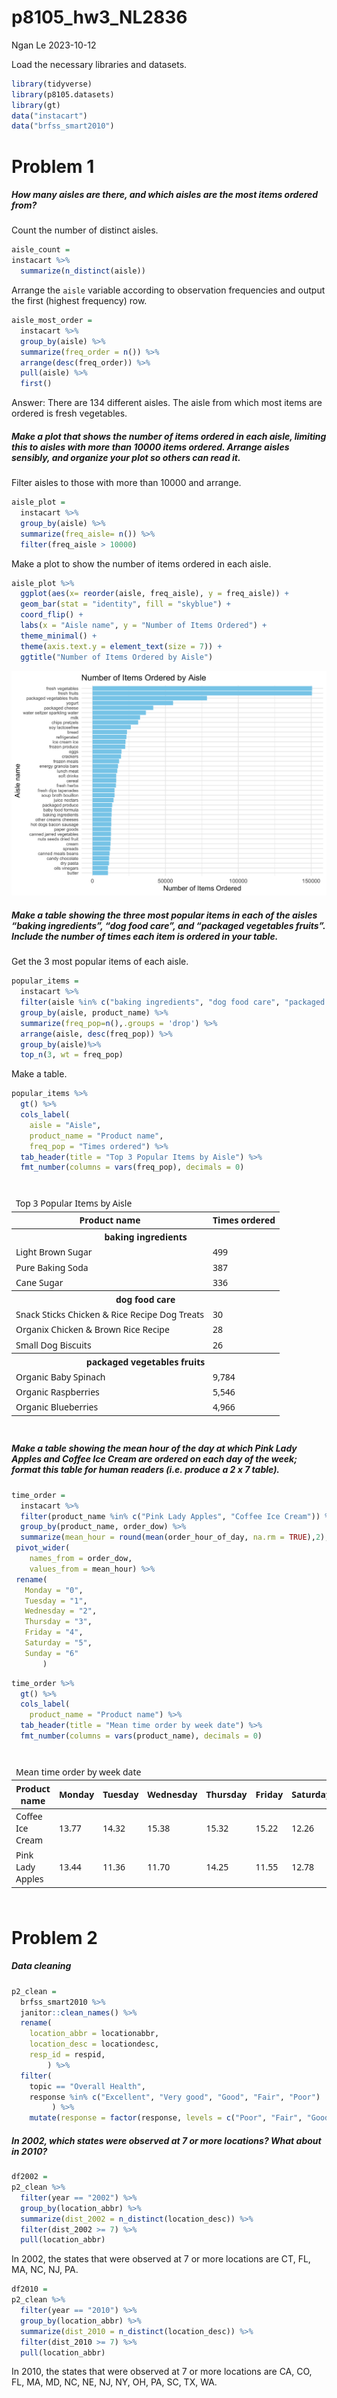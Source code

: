 p8105_hw3_NL2836
================
Ngan Le
2023-10-12

Load the necessary libraries and datasets.

``` r
library(tidyverse)
library(p8105.datasets)
library(gt)
data("instacart")
data("brfss_smart2010")
```

# Problem 1

##### How many aisles are there, and which aisles are the most items ordered from?

Count the number of distinct aisles.

``` r
aisle_count = 
instacart %>% 
  summarize(n_distinct(aisle))
```

Arrange the `aisle` variable according to observation frequencies and
output the first (highest frequency) row.

``` r
aisle_most_order =
  instacart %>% 
  group_by(aisle) %>% 
  summarize(freq_order = n()) %>% 
  arrange(desc(freq_order)) %>% 
  pull(aisle) %>% 
  first()
```

Answer: There are 134 different aisles. The aisle from which most items
are ordered is fresh vegetables.

##### Make a plot that shows the number of items ordered in each aisle, limiting this to aisles with more than 10000 items ordered. Arrange aisles sensibly, and organize your plot so others can read it.

Filter aisles to those with more than 10000 and arrange.

``` r
aisle_plot =
  instacart %>% 
  group_by(aisle) %>% 
  summarize(freq_aisle= n()) %>%
  filter(freq_aisle > 10000)
```

Make a plot to show the number of items ordered in each aisle.

``` r
aisle_plot %>% 
  ggplot(aes(x= reorder(aisle, freq_aisle), y = freq_aisle)) + 
  geom_bar(stat = "identity", fill = "skyblue") + 
  coord_flip() +
  labs(x = "Aisle name", y = "Number of Items Ordered") +
  theme_minimal() +
  theme(axis.text.y = element_text(size = 7)) +
  ggtitle("Number of Items Ordered by Aisle")
```

![](HW3_files/figure-gfm/unnamed-chunk-1-1.png)<!-- -->

##### Make a table showing the three most popular items in each of the aisles “baking ingredients”, “dog food care”, and “packaged vegetables fruits”. Include the number of times each item is ordered in your table.

Get the 3 most popular items of each aisle.

``` r
popular_items =
  instacart %>% 
  filter(aisle %in% c("baking ingredients", "dog food care", "packaged vegetables fruits")) %>% 
  group_by(aisle, product_name) %>% 
  summarize(freq_pop=n(),.groups = 'drop') %>% 
  arrange(aisle, desc(freq_pop)) %>% 
  group_by(aisle)%>%
  top_n(3, wt = freq_pop)
```

Make a table.

``` r
popular_items %>%
  gt() %>%
  cols_label(
    aisle = "Aisle",
    product_name = "Product name",
    freq_pop = "Times ordered") %>% 
  tab_header(title = "Top 3 Popular Items by Aisle") %>%
  fmt_number(columns = vars(freq_pop), decimals = 0) 
```

<div id="ugufhwracu" style="padding-left:0px;padding-right:0px;padding-top:10px;padding-bottom:10px;overflow-x:auto;overflow-y:auto;width:auto;height:auto;">
<style>#ugufhwracu table {
  font-family: system-ui, 'Segoe UI', Roboto, Helvetica, Arial, sans-serif, 'Apple Color Emoji', 'Segoe UI Emoji', 'Segoe UI Symbol', 'Noto Color Emoji';
  -webkit-font-smoothing: antialiased;
  -moz-osx-font-smoothing: grayscale;
}
&#10;#ugufhwracu thead, #ugufhwracu tbody, #ugufhwracu tfoot, #ugufhwracu tr, #ugufhwracu td, #ugufhwracu th {
  border-style: none;
}
&#10;#ugufhwracu p {
  margin: 0;
  padding: 0;
}
&#10;#ugufhwracu .gt_table {
  display: table;
  border-collapse: collapse;
  line-height: normal;
  margin-left: auto;
  margin-right: auto;
  color: #333333;
  font-size: 16px;
  font-weight: normal;
  font-style: normal;
  background-color: #FFFFFF;
  width: auto;
  border-top-style: solid;
  border-top-width: 2px;
  border-top-color: #A8A8A8;
  border-right-style: none;
  border-right-width: 2px;
  border-right-color: #D3D3D3;
  border-bottom-style: solid;
  border-bottom-width: 2px;
  border-bottom-color: #A8A8A8;
  border-left-style: none;
  border-left-width: 2px;
  border-left-color: #D3D3D3;
}
&#10;#ugufhwracu .gt_caption {
  padding-top: 4px;
  padding-bottom: 4px;
}
&#10;#ugufhwracu .gt_title {
  color: #333333;
  font-size: 125%;
  font-weight: initial;
  padding-top: 4px;
  padding-bottom: 4px;
  padding-left: 5px;
  padding-right: 5px;
  border-bottom-color: #FFFFFF;
  border-bottom-width: 0;
}
&#10;#ugufhwracu .gt_subtitle {
  color: #333333;
  font-size: 85%;
  font-weight: initial;
  padding-top: 3px;
  padding-bottom: 5px;
  padding-left: 5px;
  padding-right: 5px;
  border-top-color: #FFFFFF;
  border-top-width: 0;
}
&#10;#ugufhwracu .gt_heading {
  background-color: #FFFFFF;
  text-align: center;
  border-bottom-color: #FFFFFF;
  border-left-style: none;
  border-left-width: 1px;
  border-left-color: #D3D3D3;
  border-right-style: none;
  border-right-width: 1px;
  border-right-color: #D3D3D3;
}
&#10;#ugufhwracu .gt_bottom_border {
  border-bottom-style: solid;
  border-bottom-width: 2px;
  border-bottom-color: #D3D3D3;
}
&#10;#ugufhwracu .gt_col_headings {
  border-top-style: solid;
  border-top-width: 2px;
  border-top-color: #D3D3D3;
  border-bottom-style: solid;
  border-bottom-width: 2px;
  border-bottom-color: #D3D3D3;
  border-left-style: none;
  border-left-width: 1px;
  border-left-color: #D3D3D3;
  border-right-style: none;
  border-right-width: 1px;
  border-right-color: #D3D3D3;
}
&#10;#ugufhwracu .gt_col_heading {
  color: #333333;
  background-color: #FFFFFF;
  font-size: 100%;
  font-weight: normal;
  text-transform: inherit;
  border-left-style: none;
  border-left-width: 1px;
  border-left-color: #D3D3D3;
  border-right-style: none;
  border-right-width: 1px;
  border-right-color: #D3D3D3;
  vertical-align: bottom;
  padding-top: 5px;
  padding-bottom: 6px;
  padding-left: 5px;
  padding-right: 5px;
  overflow-x: hidden;
}
&#10;#ugufhwracu .gt_column_spanner_outer {
  color: #333333;
  background-color: #FFFFFF;
  font-size: 100%;
  font-weight: normal;
  text-transform: inherit;
  padding-top: 0;
  padding-bottom: 0;
  padding-left: 4px;
  padding-right: 4px;
}
&#10;#ugufhwracu .gt_column_spanner_outer:first-child {
  padding-left: 0;
}
&#10;#ugufhwracu .gt_column_spanner_outer:last-child {
  padding-right: 0;
}
&#10;#ugufhwracu .gt_column_spanner {
  border-bottom-style: solid;
  border-bottom-width: 2px;
  border-bottom-color: #D3D3D3;
  vertical-align: bottom;
  padding-top: 5px;
  padding-bottom: 5px;
  overflow-x: hidden;
  display: inline-block;
  width: 100%;
}
&#10;#ugufhwracu .gt_spanner_row {
  border-bottom-style: hidden;
}
&#10;#ugufhwracu .gt_group_heading {
  padding-top: 8px;
  padding-bottom: 8px;
  padding-left: 5px;
  padding-right: 5px;
  color: #333333;
  background-color: #FFFFFF;
  font-size: 100%;
  font-weight: initial;
  text-transform: inherit;
  border-top-style: solid;
  border-top-width: 2px;
  border-top-color: #D3D3D3;
  border-bottom-style: solid;
  border-bottom-width: 2px;
  border-bottom-color: #D3D3D3;
  border-left-style: none;
  border-left-width: 1px;
  border-left-color: #D3D3D3;
  border-right-style: none;
  border-right-width: 1px;
  border-right-color: #D3D3D3;
  vertical-align: middle;
  text-align: left;
}
&#10;#ugufhwracu .gt_empty_group_heading {
  padding: 0.5px;
  color: #333333;
  background-color: #FFFFFF;
  font-size: 100%;
  font-weight: initial;
  border-top-style: solid;
  border-top-width: 2px;
  border-top-color: #D3D3D3;
  border-bottom-style: solid;
  border-bottom-width: 2px;
  border-bottom-color: #D3D3D3;
  vertical-align: middle;
}
&#10;#ugufhwracu .gt_from_md > :first-child {
  margin-top: 0;
}
&#10;#ugufhwracu .gt_from_md > :last-child {
  margin-bottom: 0;
}
&#10;#ugufhwracu .gt_row {
  padding-top: 8px;
  padding-bottom: 8px;
  padding-left: 5px;
  padding-right: 5px;
  margin: 10px;
  border-top-style: solid;
  border-top-width: 1px;
  border-top-color: #D3D3D3;
  border-left-style: none;
  border-left-width: 1px;
  border-left-color: #D3D3D3;
  border-right-style: none;
  border-right-width: 1px;
  border-right-color: #D3D3D3;
  vertical-align: middle;
  overflow-x: hidden;
}
&#10;#ugufhwracu .gt_stub {
  color: #333333;
  background-color: #FFFFFF;
  font-size: 100%;
  font-weight: initial;
  text-transform: inherit;
  border-right-style: solid;
  border-right-width: 2px;
  border-right-color: #D3D3D3;
  padding-left: 5px;
  padding-right: 5px;
}
&#10;#ugufhwracu .gt_stub_row_group {
  color: #333333;
  background-color: #FFFFFF;
  font-size: 100%;
  font-weight: initial;
  text-transform: inherit;
  border-right-style: solid;
  border-right-width: 2px;
  border-right-color: #D3D3D3;
  padding-left: 5px;
  padding-right: 5px;
  vertical-align: top;
}
&#10;#ugufhwracu .gt_row_group_first td {
  border-top-width: 2px;
}
&#10;#ugufhwracu .gt_row_group_first th {
  border-top-width: 2px;
}
&#10;#ugufhwracu .gt_summary_row {
  color: #333333;
  background-color: #FFFFFF;
  text-transform: inherit;
  padding-top: 8px;
  padding-bottom: 8px;
  padding-left: 5px;
  padding-right: 5px;
}
&#10;#ugufhwracu .gt_first_summary_row {
  border-top-style: solid;
  border-top-color: #D3D3D3;
}
&#10;#ugufhwracu .gt_first_summary_row.thick {
  border-top-width: 2px;
}
&#10;#ugufhwracu .gt_last_summary_row {
  padding-top: 8px;
  padding-bottom: 8px;
  padding-left: 5px;
  padding-right: 5px;
  border-bottom-style: solid;
  border-bottom-width: 2px;
  border-bottom-color: #D3D3D3;
}
&#10;#ugufhwracu .gt_grand_summary_row {
  color: #333333;
  background-color: #FFFFFF;
  text-transform: inherit;
  padding-top: 8px;
  padding-bottom: 8px;
  padding-left: 5px;
  padding-right: 5px;
}
&#10;#ugufhwracu .gt_first_grand_summary_row {
  padding-top: 8px;
  padding-bottom: 8px;
  padding-left: 5px;
  padding-right: 5px;
  border-top-style: double;
  border-top-width: 6px;
  border-top-color: #D3D3D3;
}
&#10;#ugufhwracu .gt_last_grand_summary_row_top {
  padding-top: 8px;
  padding-bottom: 8px;
  padding-left: 5px;
  padding-right: 5px;
  border-bottom-style: double;
  border-bottom-width: 6px;
  border-bottom-color: #D3D3D3;
}
&#10;#ugufhwracu .gt_striped {
  background-color: rgba(128, 128, 128, 0.05);
}
&#10;#ugufhwracu .gt_table_body {
  border-top-style: solid;
  border-top-width: 2px;
  border-top-color: #D3D3D3;
  border-bottom-style: solid;
  border-bottom-width: 2px;
  border-bottom-color: #D3D3D3;
}
&#10;#ugufhwracu .gt_footnotes {
  color: #333333;
  background-color: #FFFFFF;
  border-bottom-style: none;
  border-bottom-width: 2px;
  border-bottom-color: #D3D3D3;
  border-left-style: none;
  border-left-width: 2px;
  border-left-color: #D3D3D3;
  border-right-style: none;
  border-right-width: 2px;
  border-right-color: #D3D3D3;
}
&#10;#ugufhwracu .gt_footnote {
  margin: 0px;
  font-size: 90%;
  padding-top: 4px;
  padding-bottom: 4px;
  padding-left: 5px;
  padding-right: 5px;
}
&#10;#ugufhwracu .gt_sourcenotes {
  color: #333333;
  background-color: #FFFFFF;
  border-bottom-style: none;
  border-bottom-width: 2px;
  border-bottom-color: #D3D3D3;
  border-left-style: none;
  border-left-width: 2px;
  border-left-color: #D3D3D3;
  border-right-style: none;
  border-right-width: 2px;
  border-right-color: #D3D3D3;
}
&#10;#ugufhwracu .gt_sourcenote {
  font-size: 90%;
  padding-top: 4px;
  padding-bottom: 4px;
  padding-left: 5px;
  padding-right: 5px;
}
&#10;#ugufhwracu .gt_left {
  text-align: left;
}
&#10;#ugufhwracu .gt_center {
  text-align: center;
}
&#10;#ugufhwracu .gt_right {
  text-align: right;
  font-variant-numeric: tabular-nums;
}
&#10;#ugufhwracu .gt_font_normal {
  font-weight: normal;
}
&#10;#ugufhwracu .gt_font_bold {
  font-weight: bold;
}
&#10;#ugufhwracu .gt_font_italic {
  font-style: italic;
}
&#10;#ugufhwracu .gt_super {
  font-size: 65%;
}
&#10;#ugufhwracu .gt_footnote_marks {
  font-size: 75%;
  vertical-align: 0.4em;
  position: initial;
}
&#10;#ugufhwracu .gt_asterisk {
  font-size: 100%;
  vertical-align: 0;
}
&#10;#ugufhwracu .gt_indent_1 {
  text-indent: 5px;
}
&#10;#ugufhwracu .gt_indent_2 {
  text-indent: 10px;
}
&#10;#ugufhwracu .gt_indent_3 {
  text-indent: 15px;
}
&#10;#ugufhwracu .gt_indent_4 {
  text-indent: 20px;
}
&#10;#ugufhwracu .gt_indent_5 {
  text-indent: 25px;
}
</style>
<table class="gt_table" data-quarto-disable-processing="false" data-quarto-bootstrap="false">
  <thead>
    <tr class="gt_heading">
      <td colspan="2" class="gt_heading gt_title gt_font_normal gt_bottom_border" style>Top 3 Popular Items by Aisle</td>
    </tr>
    &#10;    <tr class="gt_col_headings">
      <th class="gt_col_heading gt_columns_bottom_border gt_left" rowspan="1" colspan="1" scope="col" id="Product name">Product name</th>
      <th class="gt_col_heading gt_columns_bottom_border gt_right" rowspan="1" colspan="1" scope="col" id="Times ordered">Times ordered</th>
    </tr>
  </thead>
  <tbody class="gt_table_body">
    <tr class="gt_group_heading_row">
      <th colspan="2" class="gt_group_heading" scope="colgroup" id="baking ingredients">baking ingredients</th>
    </tr>
    <tr class="gt_row_group_first"><td headers="baking ingredients  product_name" class="gt_row gt_left">Light Brown Sugar</td>
<td headers="baking ingredients  freq_pop" class="gt_row gt_right">499</td></tr>
    <tr><td headers="baking ingredients  product_name" class="gt_row gt_left">Pure Baking Soda</td>
<td headers="baking ingredients  freq_pop" class="gt_row gt_right">387</td></tr>
    <tr><td headers="baking ingredients  product_name" class="gt_row gt_left">Cane Sugar</td>
<td headers="baking ingredients  freq_pop" class="gt_row gt_right">336</td></tr>
    <tr class="gt_group_heading_row">
      <th colspan="2" class="gt_group_heading" scope="colgroup" id="dog food care">dog food care</th>
    </tr>
    <tr class="gt_row_group_first"><td headers="dog food care  product_name" class="gt_row gt_left">Snack Sticks Chicken &amp; Rice Recipe Dog Treats</td>
<td headers="dog food care  freq_pop" class="gt_row gt_right">30</td></tr>
    <tr><td headers="dog food care  product_name" class="gt_row gt_left">Organix Chicken &amp; Brown Rice Recipe</td>
<td headers="dog food care  freq_pop" class="gt_row gt_right">28</td></tr>
    <tr><td headers="dog food care  product_name" class="gt_row gt_left">Small Dog Biscuits</td>
<td headers="dog food care  freq_pop" class="gt_row gt_right">26</td></tr>
    <tr class="gt_group_heading_row">
      <th colspan="2" class="gt_group_heading" scope="colgroup" id="packaged vegetables fruits">packaged vegetables fruits</th>
    </tr>
    <tr class="gt_row_group_first"><td headers="packaged vegetables fruits  product_name" class="gt_row gt_left">Organic Baby Spinach</td>
<td headers="packaged vegetables fruits  freq_pop" class="gt_row gt_right">9,784</td></tr>
    <tr><td headers="packaged vegetables fruits  product_name" class="gt_row gt_left">Organic Raspberries</td>
<td headers="packaged vegetables fruits  freq_pop" class="gt_row gt_right">5,546</td></tr>
    <tr><td headers="packaged vegetables fruits  product_name" class="gt_row gt_left">Organic Blueberries</td>
<td headers="packaged vegetables fruits  freq_pop" class="gt_row gt_right">4,966</td></tr>
  </tbody>
  &#10;  
</table>
</div>

##### Make a table showing the mean hour of the day at which Pink Lady Apples and Coffee Ice Cream are ordered on each day of the week; format this table for human readers (i.e. produce a 2 x 7 table).

``` r
time_order =
  instacart %>% 
  filter(product_name %in% c("Pink Lady Apples", "Coffee Ice Cream")) %>%
  group_by(product_name, order_dow) %>% 
  summarize(mean_hour = round(mean(order_hour_of_day, na.rm = TRUE),2), .groups = 'drop') %>% 
 pivot_wider(
    names_from = order_dow,
    values_from = mean_hour) %>% 
 rename(
   Monday = "0", 
   Tuesday = "1", 
   Wednesday = "2", 
   Thursday = "3", 
   Friday = "4", 
   Saturday = "5", 
   Sunday = "6"
       )
```

``` r
time_order %>%
  gt() %>%
  cols_label(
    product_name = "Product name") %>% 
  tab_header(title = "Mean time order by week date") %>%
  fmt_number(columns = vars(product_name), decimals = 0) 
```

<div id="iqxinfkljn" style="padding-left:0px;padding-right:0px;padding-top:10px;padding-bottom:10px;overflow-x:auto;overflow-y:auto;width:auto;height:auto;">
<style>#iqxinfkljn table {
  font-family: system-ui, 'Segoe UI', Roboto, Helvetica, Arial, sans-serif, 'Apple Color Emoji', 'Segoe UI Emoji', 'Segoe UI Symbol', 'Noto Color Emoji';
  -webkit-font-smoothing: antialiased;
  -moz-osx-font-smoothing: grayscale;
}
&#10;#iqxinfkljn thead, #iqxinfkljn tbody, #iqxinfkljn tfoot, #iqxinfkljn tr, #iqxinfkljn td, #iqxinfkljn th {
  border-style: none;
}
&#10;#iqxinfkljn p {
  margin: 0;
  padding: 0;
}
&#10;#iqxinfkljn .gt_table {
  display: table;
  border-collapse: collapse;
  line-height: normal;
  margin-left: auto;
  margin-right: auto;
  color: #333333;
  font-size: 16px;
  font-weight: normal;
  font-style: normal;
  background-color: #FFFFFF;
  width: auto;
  border-top-style: solid;
  border-top-width: 2px;
  border-top-color: #A8A8A8;
  border-right-style: none;
  border-right-width: 2px;
  border-right-color: #D3D3D3;
  border-bottom-style: solid;
  border-bottom-width: 2px;
  border-bottom-color: #A8A8A8;
  border-left-style: none;
  border-left-width: 2px;
  border-left-color: #D3D3D3;
}
&#10;#iqxinfkljn .gt_caption {
  padding-top: 4px;
  padding-bottom: 4px;
}
&#10;#iqxinfkljn .gt_title {
  color: #333333;
  font-size: 125%;
  font-weight: initial;
  padding-top: 4px;
  padding-bottom: 4px;
  padding-left: 5px;
  padding-right: 5px;
  border-bottom-color: #FFFFFF;
  border-bottom-width: 0;
}
&#10;#iqxinfkljn .gt_subtitle {
  color: #333333;
  font-size: 85%;
  font-weight: initial;
  padding-top: 3px;
  padding-bottom: 5px;
  padding-left: 5px;
  padding-right: 5px;
  border-top-color: #FFFFFF;
  border-top-width: 0;
}
&#10;#iqxinfkljn .gt_heading {
  background-color: #FFFFFF;
  text-align: center;
  border-bottom-color: #FFFFFF;
  border-left-style: none;
  border-left-width: 1px;
  border-left-color: #D3D3D3;
  border-right-style: none;
  border-right-width: 1px;
  border-right-color: #D3D3D3;
}
&#10;#iqxinfkljn .gt_bottom_border {
  border-bottom-style: solid;
  border-bottom-width: 2px;
  border-bottom-color: #D3D3D3;
}
&#10;#iqxinfkljn .gt_col_headings {
  border-top-style: solid;
  border-top-width: 2px;
  border-top-color: #D3D3D3;
  border-bottom-style: solid;
  border-bottom-width: 2px;
  border-bottom-color: #D3D3D3;
  border-left-style: none;
  border-left-width: 1px;
  border-left-color: #D3D3D3;
  border-right-style: none;
  border-right-width: 1px;
  border-right-color: #D3D3D3;
}
&#10;#iqxinfkljn .gt_col_heading {
  color: #333333;
  background-color: #FFFFFF;
  font-size: 100%;
  font-weight: normal;
  text-transform: inherit;
  border-left-style: none;
  border-left-width: 1px;
  border-left-color: #D3D3D3;
  border-right-style: none;
  border-right-width: 1px;
  border-right-color: #D3D3D3;
  vertical-align: bottom;
  padding-top: 5px;
  padding-bottom: 6px;
  padding-left: 5px;
  padding-right: 5px;
  overflow-x: hidden;
}
&#10;#iqxinfkljn .gt_column_spanner_outer {
  color: #333333;
  background-color: #FFFFFF;
  font-size: 100%;
  font-weight: normal;
  text-transform: inherit;
  padding-top: 0;
  padding-bottom: 0;
  padding-left: 4px;
  padding-right: 4px;
}
&#10;#iqxinfkljn .gt_column_spanner_outer:first-child {
  padding-left: 0;
}
&#10;#iqxinfkljn .gt_column_spanner_outer:last-child {
  padding-right: 0;
}
&#10;#iqxinfkljn .gt_column_spanner {
  border-bottom-style: solid;
  border-bottom-width: 2px;
  border-bottom-color: #D3D3D3;
  vertical-align: bottom;
  padding-top: 5px;
  padding-bottom: 5px;
  overflow-x: hidden;
  display: inline-block;
  width: 100%;
}
&#10;#iqxinfkljn .gt_spanner_row {
  border-bottom-style: hidden;
}
&#10;#iqxinfkljn .gt_group_heading {
  padding-top: 8px;
  padding-bottom: 8px;
  padding-left: 5px;
  padding-right: 5px;
  color: #333333;
  background-color: #FFFFFF;
  font-size: 100%;
  font-weight: initial;
  text-transform: inherit;
  border-top-style: solid;
  border-top-width: 2px;
  border-top-color: #D3D3D3;
  border-bottom-style: solid;
  border-bottom-width: 2px;
  border-bottom-color: #D3D3D3;
  border-left-style: none;
  border-left-width: 1px;
  border-left-color: #D3D3D3;
  border-right-style: none;
  border-right-width: 1px;
  border-right-color: #D3D3D3;
  vertical-align: middle;
  text-align: left;
}
&#10;#iqxinfkljn .gt_empty_group_heading {
  padding: 0.5px;
  color: #333333;
  background-color: #FFFFFF;
  font-size: 100%;
  font-weight: initial;
  border-top-style: solid;
  border-top-width: 2px;
  border-top-color: #D3D3D3;
  border-bottom-style: solid;
  border-bottom-width: 2px;
  border-bottom-color: #D3D3D3;
  vertical-align: middle;
}
&#10;#iqxinfkljn .gt_from_md > :first-child {
  margin-top: 0;
}
&#10;#iqxinfkljn .gt_from_md > :last-child {
  margin-bottom: 0;
}
&#10;#iqxinfkljn .gt_row {
  padding-top: 8px;
  padding-bottom: 8px;
  padding-left: 5px;
  padding-right: 5px;
  margin: 10px;
  border-top-style: solid;
  border-top-width: 1px;
  border-top-color: #D3D3D3;
  border-left-style: none;
  border-left-width: 1px;
  border-left-color: #D3D3D3;
  border-right-style: none;
  border-right-width: 1px;
  border-right-color: #D3D3D3;
  vertical-align: middle;
  overflow-x: hidden;
}
&#10;#iqxinfkljn .gt_stub {
  color: #333333;
  background-color: #FFFFFF;
  font-size: 100%;
  font-weight: initial;
  text-transform: inherit;
  border-right-style: solid;
  border-right-width: 2px;
  border-right-color: #D3D3D3;
  padding-left: 5px;
  padding-right: 5px;
}
&#10;#iqxinfkljn .gt_stub_row_group {
  color: #333333;
  background-color: #FFFFFF;
  font-size: 100%;
  font-weight: initial;
  text-transform: inherit;
  border-right-style: solid;
  border-right-width: 2px;
  border-right-color: #D3D3D3;
  padding-left: 5px;
  padding-right: 5px;
  vertical-align: top;
}
&#10;#iqxinfkljn .gt_row_group_first td {
  border-top-width: 2px;
}
&#10;#iqxinfkljn .gt_row_group_first th {
  border-top-width: 2px;
}
&#10;#iqxinfkljn .gt_summary_row {
  color: #333333;
  background-color: #FFFFFF;
  text-transform: inherit;
  padding-top: 8px;
  padding-bottom: 8px;
  padding-left: 5px;
  padding-right: 5px;
}
&#10;#iqxinfkljn .gt_first_summary_row {
  border-top-style: solid;
  border-top-color: #D3D3D3;
}
&#10;#iqxinfkljn .gt_first_summary_row.thick {
  border-top-width: 2px;
}
&#10;#iqxinfkljn .gt_last_summary_row {
  padding-top: 8px;
  padding-bottom: 8px;
  padding-left: 5px;
  padding-right: 5px;
  border-bottom-style: solid;
  border-bottom-width: 2px;
  border-bottom-color: #D3D3D3;
}
&#10;#iqxinfkljn .gt_grand_summary_row {
  color: #333333;
  background-color: #FFFFFF;
  text-transform: inherit;
  padding-top: 8px;
  padding-bottom: 8px;
  padding-left: 5px;
  padding-right: 5px;
}
&#10;#iqxinfkljn .gt_first_grand_summary_row {
  padding-top: 8px;
  padding-bottom: 8px;
  padding-left: 5px;
  padding-right: 5px;
  border-top-style: double;
  border-top-width: 6px;
  border-top-color: #D3D3D3;
}
&#10;#iqxinfkljn .gt_last_grand_summary_row_top {
  padding-top: 8px;
  padding-bottom: 8px;
  padding-left: 5px;
  padding-right: 5px;
  border-bottom-style: double;
  border-bottom-width: 6px;
  border-bottom-color: #D3D3D3;
}
&#10;#iqxinfkljn .gt_striped {
  background-color: rgba(128, 128, 128, 0.05);
}
&#10;#iqxinfkljn .gt_table_body {
  border-top-style: solid;
  border-top-width: 2px;
  border-top-color: #D3D3D3;
  border-bottom-style: solid;
  border-bottom-width: 2px;
  border-bottom-color: #D3D3D3;
}
&#10;#iqxinfkljn .gt_footnotes {
  color: #333333;
  background-color: #FFFFFF;
  border-bottom-style: none;
  border-bottom-width: 2px;
  border-bottom-color: #D3D3D3;
  border-left-style: none;
  border-left-width: 2px;
  border-left-color: #D3D3D3;
  border-right-style: none;
  border-right-width: 2px;
  border-right-color: #D3D3D3;
}
&#10;#iqxinfkljn .gt_footnote {
  margin: 0px;
  font-size: 90%;
  padding-top: 4px;
  padding-bottom: 4px;
  padding-left: 5px;
  padding-right: 5px;
}
&#10;#iqxinfkljn .gt_sourcenotes {
  color: #333333;
  background-color: #FFFFFF;
  border-bottom-style: none;
  border-bottom-width: 2px;
  border-bottom-color: #D3D3D3;
  border-left-style: none;
  border-left-width: 2px;
  border-left-color: #D3D3D3;
  border-right-style: none;
  border-right-width: 2px;
  border-right-color: #D3D3D3;
}
&#10;#iqxinfkljn .gt_sourcenote {
  font-size: 90%;
  padding-top: 4px;
  padding-bottom: 4px;
  padding-left: 5px;
  padding-right: 5px;
}
&#10;#iqxinfkljn .gt_left {
  text-align: left;
}
&#10;#iqxinfkljn .gt_center {
  text-align: center;
}
&#10;#iqxinfkljn .gt_right {
  text-align: right;
  font-variant-numeric: tabular-nums;
}
&#10;#iqxinfkljn .gt_font_normal {
  font-weight: normal;
}
&#10;#iqxinfkljn .gt_font_bold {
  font-weight: bold;
}
&#10;#iqxinfkljn .gt_font_italic {
  font-style: italic;
}
&#10;#iqxinfkljn .gt_super {
  font-size: 65%;
}
&#10;#iqxinfkljn .gt_footnote_marks {
  font-size: 75%;
  vertical-align: 0.4em;
  position: initial;
}
&#10;#iqxinfkljn .gt_asterisk {
  font-size: 100%;
  vertical-align: 0;
}
&#10;#iqxinfkljn .gt_indent_1 {
  text-indent: 5px;
}
&#10;#iqxinfkljn .gt_indent_2 {
  text-indent: 10px;
}
&#10;#iqxinfkljn .gt_indent_3 {
  text-indent: 15px;
}
&#10;#iqxinfkljn .gt_indent_4 {
  text-indent: 20px;
}
&#10;#iqxinfkljn .gt_indent_5 {
  text-indent: 25px;
}
</style>
<table class="gt_table" data-quarto-disable-processing="false" data-quarto-bootstrap="false">
  <thead>
    <tr class="gt_heading">
      <td colspan="8" class="gt_heading gt_title gt_font_normal gt_bottom_border" style>Mean time order by week date</td>
    </tr>
    &#10;    <tr class="gt_col_headings">
      <th class="gt_col_heading gt_columns_bottom_border gt_left" rowspan="1" colspan="1" scope="col" id="Product name">Product name</th>
      <th class="gt_col_heading gt_columns_bottom_border gt_right" rowspan="1" colspan="1" scope="col" id="Monday">Monday</th>
      <th class="gt_col_heading gt_columns_bottom_border gt_right" rowspan="1" colspan="1" scope="col" id="Tuesday">Tuesday</th>
      <th class="gt_col_heading gt_columns_bottom_border gt_right" rowspan="1" colspan="1" scope="col" id="Wednesday">Wednesday</th>
      <th class="gt_col_heading gt_columns_bottom_border gt_right" rowspan="1" colspan="1" scope="col" id="Thursday">Thursday</th>
      <th class="gt_col_heading gt_columns_bottom_border gt_right" rowspan="1" colspan="1" scope="col" id="Friday">Friday</th>
      <th class="gt_col_heading gt_columns_bottom_border gt_right" rowspan="1" colspan="1" scope="col" id="Saturday">Saturday</th>
      <th class="gt_col_heading gt_columns_bottom_border gt_right" rowspan="1" colspan="1" scope="col" id="Sunday">Sunday</th>
    </tr>
  </thead>
  <tbody class="gt_table_body">
    <tr><td headers="product_name" class="gt_row gt_left">Coffee Ice Cream</td>
<td headers="Monday" class="gt_row gt_right">13.77</td>
<td headers="Tuesday" class="gt_row gt_right">14.32</td>
<td headers="Wednesday" class="gt_row gt_right">15.38</td>
<td headers="Thursday" class="gt_row gt_right">15.32</td>
<td headers="Friday" class="gt_row gt_right">15.22</td>
<td headers="Saturday" class="gt_row gt_right">12.26</td>
<td headers="Sunday" class="gt_row gt_right">13.83</td></tr>
    <tr><td headers="product_name" class="gt_row gt_left">Pink Lady Apples</td>
<td headers="Monday" class="gt_row gt_right">13.44</td>
<td headers="Tuesday" class="gt_row gt_right">11.36</td>
<td headers="Wednesday" class="gt_row gt_right">11.70</td>
<td headers="Thursday" class="gt_row gt_right">14.25</td>
<td headers="Friday" class="gt_row gt_right">11.55</td>
<td headers="Saturday" class="gt_row gt_right">12.78</td>
<td headers="Sunday" class="gt_row gt_right">11.94</td></tr>
  </tbody>
  &#10;  
</table>
</div>

# Problem 2

##### Data cleaning

``` r
p2_clean = 
  brfss_smart2010 %>%  
  janitor::clean_names() %>% 
  rename(
    location_abbr = locationabbr,
    location_desc = locationdesc,
    resp_id = respid,
        ) %>% 
  filter(
    topic == "Overall Health",
    response %in% c("Excellent", "Very good", "Good", "Fair", "Poor")
         ) %>% 
    mutate(response = factor(response, levels = c("Poor", "Fair", "Good", "Very good", "Excellent"), ordered = TRUE))
```

##### In 2002, which states were observed at 7 or more locations? What about in 2010?

``` r
df2002 =
p2_clean %>% 
  filter(year == "2002") %>% 
  group_by(location_abbr) %>% 
  summarize(dist_2002 = n_distinct(location_desc)) %>% 
  filter(dist_2002 >= 7) %>% 
  pull(location_abbr)
```

In 2002, the states that were observed at 7 or more locations are CT,
FL, MA, NC, NJ, PA.

``` r
df2010 =
p2_clean %>% 
  filter(year == "2010") %>% 
  group_by(location_abbr) %>% 
  summarize(dist_2010 = n_distinct(location_desc)) %>% 
  filter(dist_2010 >= 7) %>% 
  pull(location_abbr)
```

In 2010, the states that were observed at 7 or more locations are CA,
CO, FL, MA, MD, NC, NE, NJ, NY, OH, PA, SC, TX, WA.
